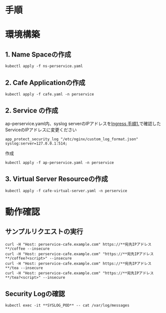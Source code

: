 # 手順

# 環境構築
## 1. Name Spaceの作成
```
kubectl apply -f ns-perservice.yaml
```
## 2. Cafe Applicationの作成
```
kubectl apply -f cafe.yaml -n perservice
```
## 2. Service の作成
ap-perservice.yaml内、syslog serverのIPアドレスを[Ingress 手順1.](https://github.com/hiropo20/nginx-nap-container-deployment-sample/tree/master/ingress#1-syslog-server%E3%81%AEdeploy)で確認したServiceのIPアドレスに変更ください
```
app_protect_security_log "/etc/nginx/custom_log_format.json" syslog:server=127.0.0.1:514;
```
作成
```
kubectl apply -f ap-perservice.yaml -n perservice
```
## 3. Virtual Server Resourceの作成
```
kubectl apply -f cafe-virtual-server.yaml -n perservice
```


# 動作確認
## サンプルリクエストの実行
```
curl -H "Host: perservice-cafe.example.com" https://**宛先IPアドレス**/coffee --insecure
curl -H "Host: perservice-cafe.example.com" "https://**宛先IPアドレス**/coffee?<script>" --insecure
curl -H "Host: perservice-cafe.example.com" https://**宛先IPアドレス**/tea --insecure
curl -H "Host: perservice-cafe.example.com" "https://**宛先IPアドレス**/tea?<script>" --insecure
```
## Security Logの確認
```
kubectl exec -it **SYSLOG_POD** -- cat /var/log/messages
```

```
